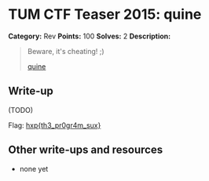# TUM CTF Teaser 2015: quine

**Category:** Rev
**Points:** 100
**Solves:** 2
**Description:**

> Beware, it's cheating! ;)
> 
> [quine](quine)


## Write-up

(TODO)

Flag: [hxp{th3_pr0gr4m_sux}](http://2015.ctf.link/challenges/6/)

## Other write-ups and resources

* none yet
